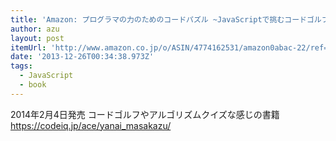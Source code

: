 ```yaml
---
title: 'Amazon: プログラマの力のためのコードパズル ~JavaScriptで挑むコードゴルフとアルゴリズム [単行本（ソフトカバー）]: 柳井 政和'
author: azu
layout: post
itemUrl: 'http://www.amazon.co.jp/o/ASIN/4774162531/amazon0abac-22/ref=nosim'
date: '2013-12-26T00:34:38.973Z'
tags:
  - JavaScript
  - book
---
```

2014年2月4日発売
コードゴルフやアルゴリズムクイズな感じの書籍
https://codeiq.jp/ace/yanai_masakazu/
